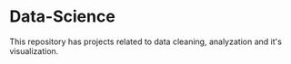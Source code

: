 # Data-Science
This repository has projects related to data cleaning, analyzation and it's visualization.
